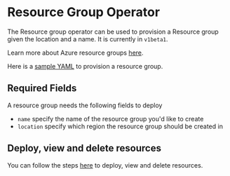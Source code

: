 # Resource Group Operator

The Resource group operator can be used to provision a Resource group given the location and a name. It is currently in `v1beta1`.

Learn more about Azure resource groups [here](https://docs.microsoft.com/azure/azure-resource-manager/management/manage-resource-groups-cli).

Here is a [sample YAML](/config/samples/azure_v1alpha1_resourcegroup.yaml) to provision a resource group.

## Required Fields

A resource group needs the following fields to deploy

* `name` specify the name of the resource group you'd like to create
* `location` specify which region the resource group should be created in

## Deploy, view and delete resources

You can follow the steps [here](/docs/howto/resourceprovision.md) to deploy, view and delete resources.
